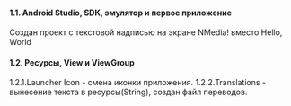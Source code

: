 #### 1.1. Android Studio, SDK, эмулятор и первое приложение
Создан проект  с текстовой надписью на экране NMedia! вместо Hello, World

#### 1.2. Ресурсы, View и ViewGroup
1.2.1.Launcher Icon - смена иконки приложения.
1.2.2.Translations - вынесение текста в ресурсы(String), создан файл переводов.

